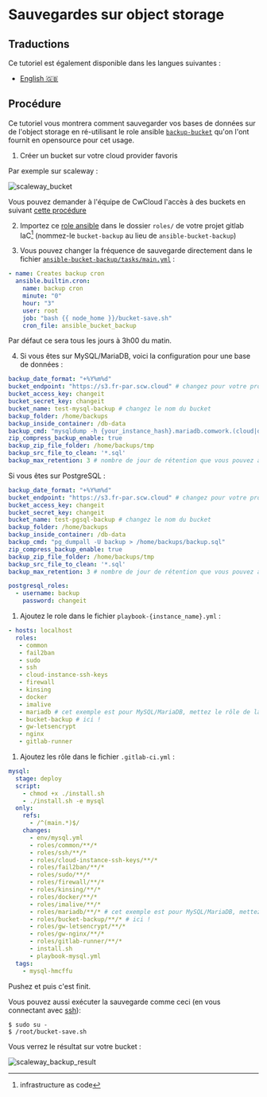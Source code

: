 

# Sauvegardes sur object storage

## Traductions

Ce tutoriel est également disponible dans les langues suivantes :
* [English 🇬🇧](../../../../tutorials/dbaas/backups.md)

## Procédure

Ce tutoriel vous montrera comment sauvegarder vos bases de données sur de l'object storage en ré-utilisant le role ansible [`backup-bucket`](https://gitlab.comwork.io/oss/bucket-backup) qu'on l'ont fournit en opensource pour cet usage.

1. Créer un bucket sur votre cloud provider favoris

Par exemple sur scaleway :

![scaleway_bucket](../../../img/scaleway_bucket.png)

Vous pouvez demander à l'équipe de CwCloud l'accès à des buckets en suivant [cette procédure](../../../storage.md)

2. Importez ce [role ansible](https://gitlab.comwork.io/oss/bucket-backup/-/tree/main/ansible-bucket-backup) dans le dossier `roles/` de votre projet gitlab IaC[^1] (nommez-le `bucket-backup` au lieu de `ansible-bucket-backup`)

3. Vous pouvez changer la fréquence de sauvegarde directement dans le fichier [`ansible-bucket-backup/tasks/main.yml`](https://gitlab.comwork.io/oss/bucket-backup/-/blob/main/ansible-bucket-backup/tasks/main.yml) :


```yaml
- name: Creates backup cron
  ansible.builtin.cron:
    name: backup cron
    minute: "0"
    hour: "3"
    user: root
    job: "bash {{ node_home }}/bucket-save.sh"
    cron_file: ansible_bucket_backup
```

Par défaut ce sera tous les jours à 3h00 du matin.

4. Si vous êtes sur MySQL/MariaDB, voici la configuration pour une base de données :

```yaml
backup_date_format: "+%Y%m%d"
bucket_endpoint: "https://s3.fr-par.scw.cloud" # changez pour votre provider
bucket_access_key: changeit
bucket_secret_key: changeit
bucket_name: test-mysql-backup # changez le nom du bucket
backup_folder: /home/backups
backup_inside_container: /db-data
backup_cmd: "mysqldump -h {your_instance_hash}.mariadb.comwork.(cloud|dev|info) -u your_user -p'your_password' --databases your_db > /home/backups/backup.sql"
zip_compress_backup_enable: true
backup_zip_file_folder: /home/backups/tmp
backup_src_file_to_clean: '*.sql'
backup_max_retention: 3 # nombre de jour de rétention que vous pouvez ajuster
```

Si vous êtes sur PostgreSQL :

```yaml
backup_date_format: "+%Y%m%d"
bucket_endpoint: "https://s3.fr-par.scw.cloud" # changez pour votre provider
bucket_access_key: changeit
bucket_secret_key: changeit
bucket_name: test-pgsql-backup # changez le nom du bucket
backup_folder: /home/backups
backup_inside_container: /db-data
backup_cmd: "pg_dumpall -U backup > /home/backups/backup.sql"
zip_compress_backup_enable: true
backup_zip_file_folder: /home/backups/tmp
backup_src_file_to_clean: '*.sql'
backup_max_retention: 3 # nombre de jour de rétention que vous pouvez ajuster

postgresql_roles:
  - username: backup
    password: changeit
```

1. Ajoutez le role dans le fichier `playbook-{instance_name}.yml` :

```yaml
- hosts: localhost
  roles:
   - common
   - fail2ban
   - sudo
   - ssh
   - cloud-instance-ssh-keys
   - firewall
   - kinsing
   - docker
   - imalive
   - mariadb # cet exemple est pour MySQL/MariaDB, mettez le rôle de la sauvegarde après l'installation du serveur de bdd
   - bucket-backup # ici !
   - gw-letsencrypt
   - nginx
   - gitlab-runner
```

1. Ajoutez les rôle dans le fichier `.gitlab-ci.yml` :

```yaml
mysql:
  stage: deploy
  script:
    - chmod +x ./install.sh
    - ./install.sh -e mysql
  only:
    refs:
      - /^(main.*)$/
    changes:
      - env/mysql.yml
      - roles/common/**/*
      - roles/ssh/**/*
      - roles/cloud-instance-ssh-keys/**/*
      - roles/fail2ban/**/*
      - roles/sudo/**/*
      - roles/firewall/**/*
      - roles/kinsing/**/*
      - roles/docker/**/*
      - roles/imalive/**/*
      - roles/mariadb/**/* # cet exemple est pour MySQL/MariaDB, mettez le rôle de la sauvegarde après l'installation du serveur de bdd
      - roles/bucket-backup/**/* # ici !
      - roles/gw-letsencrypt/**/*
      - roles/gw-nginx/**/*
      - roles/gitlab-runner/**/*
      - install.sh
      - playbook-mysql.yml
  tags:
    - mysql-hmcffu
```

Pushez et puis c'est finit.

Vous pouvez aussi exécuter la sauvegarde comme ceci (en vous connectant avec [ssh](./ssh.md)):

```shell
$ sudo su -
$ /root/bucket-save.sh
```

Vous verrez le résultat sur votre bucket :

![scaleway_backup_result](../../../img/scaleway_backup_result.png)

[^1]: infrastructure as code
